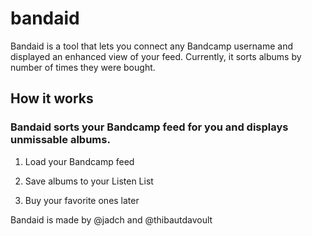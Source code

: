 # bandaid

Bandaid is a tool that lets you connect any Bandcamp username and displayed an enhanced view of your feed. Currently, it sorts albums by number of times they were bought.

## How it works
### Bandaid sorts your Bandcamp feed for you and displays unmissable albums.

1. Load your Bandcamp feed

2. Save albums to your Listen List

3. Buy your favorite ones later

Bandaid is made by @jadch and @thibautdavoult
